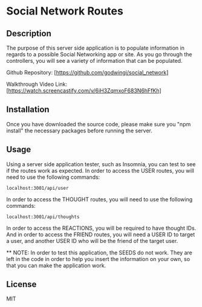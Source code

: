 # Social Network Routes

## Description

The purpose of this server side application is to populate information in regards to a possible Social Networking app or site. As you go through the controllers, you will see a variety of information that can be populated.

Github Repository: [https://github.com/godwingi/social_network]

Walkthrough Video Link: [https://watch.screencastify.com/v/6iH3ZqmxoF683N6hFfKh]

## Installation

Once you have downloaded the source code, please make sure you "npm install" the necessary packages before running the server.

## Usage

Using a server side application tester, such as Insomnia, you can test to see if the routes work as expected.
In order to access the USER routes, you will need to use the following commands:

```
localhost:3001/api/user
```

In order to access the THOUGHT routes, you will need to use the following commands:

```
localhost:3001/api/thoughts
```

In order to access the REACTIONS, you will be required to have thought IDs.
And in order to access the FRIEND routes, you will need a USER ID to target a user, and another USER ID who will be the friend of the target user.

\*\* NOTE: In order to test this application, the SEEDS do not work. They are left in the code in order to help you insert the information on your own, so that you can make the application work.

## License

MIT
